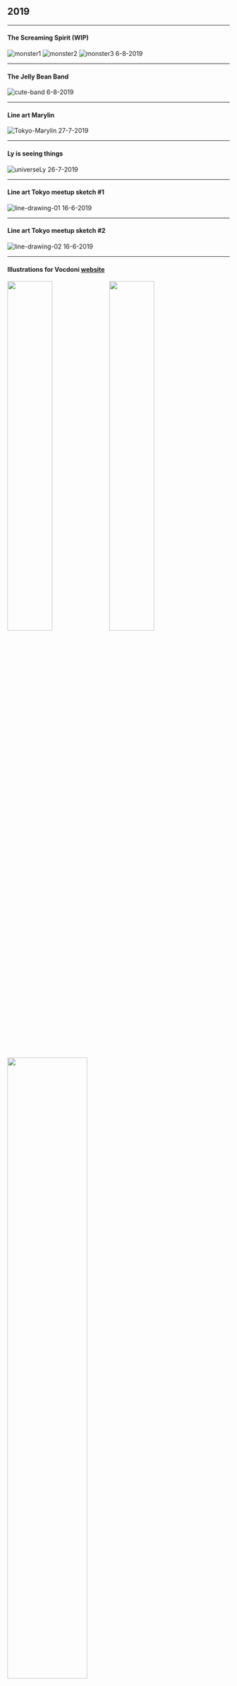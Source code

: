 ## 2019

---

#### The Screaming Spirit (WIP)
![monster1](../images/monster1.png ':size=250%') ![monster2](../images/monster2.png ':size=250%') ![monster3](../images/monster3.png ':size=250%') 
6-8-2019

---
#### The Jelly Bean Band
![cute-band](../images/cute-band.png) 
6-8-2019

---

####  Line art Marylin
![Tokyo-Marylin](../images/Tokyo-Marylin.png)
27-7-2019

---

#### Ly is seeing things
![universeLy](../images/universeLy.png)
26-7-2019

---

#### Line art Tokyo meetup sketch #1
![line-drawing-01](../images/line-drawing-01.jpg)
16-6-2019

---

#### Line art Tokyo meetup sketch #2
![line-drawing-02](../images/line-drawing-02.jpg)
16-6-2019

---

#### Illustrations for Vocdoni [ website](https://vocdoni.io/)
<div float="left" width="100%">
  <img src="docs/images/vocdoni-1.png" width="45%" />
  <img src="docs/images/vocdoni-2.png" width="45%" />  
  <img src="docs/images/vocdoni-3.png" width="60%" /> 
</div>
7-6-2019

---
#### Cyborg era

![cyborg-01](../images/cyborg-01.png)
21-5-2019
![cyborg-02](../images/cyborg-02.png)
21-5-2019
![cyborg-03](../images/cyborg-03.png)
21-5-2019

---

#### Carrots for Giveth
![carrots](../images/carrots.png)
16-3-2019
![carrot-evolving](../images/carrot-evolving.png)
25-3-2019

---

#### Tiles of Ly
![Ly portrait tiles](../images/ly-tiles2.png)
25-3-2019

---

#### My dear Fatou Matta
![Fatou-Matta](../images/FatouMatta.png)
12-3-2019

---

#### Sweet Aja from The Gambia

![Aja](../images/aja.png)   
10-3-2019

---
